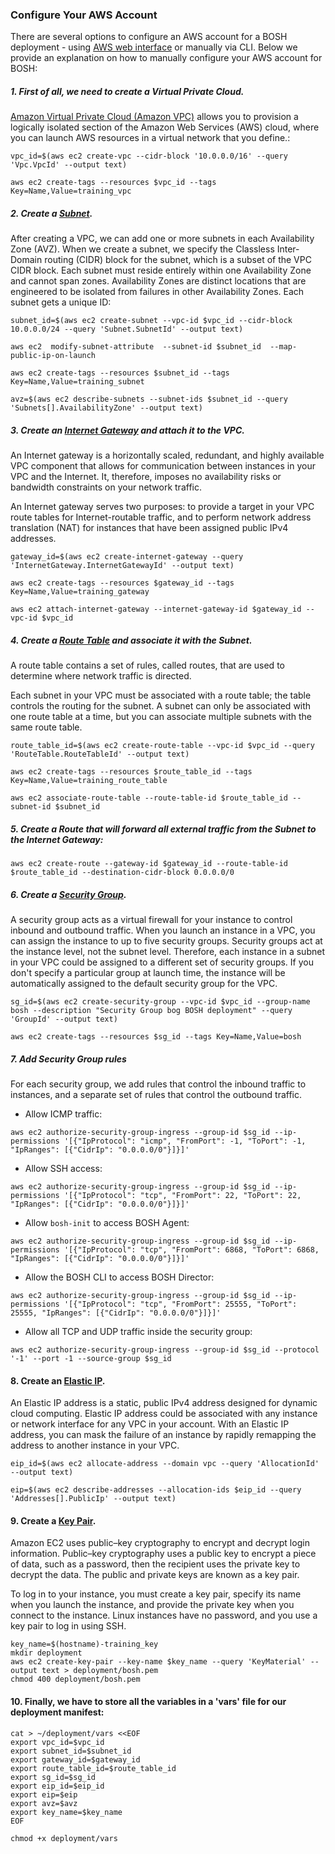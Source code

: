 ### Configure Your AWS Account

There are several options to configure an AWS account for a BOSH deployment - using [AWS web interface](https://bosh.io/docs/init-aws.html) or manually via CLI. Below we provide an explanation on how to manually configure your AWS account for BOSH:

##### 1. First of all, we need to create a Virtual Private Cloud. 

[Amazon Virtual Private Cloud (Amazon VPC)](https://aws.amazon.com/vpc/) allows you to provision a logically isolated section of the Amazon Web Services (AWS) cloud, where you can launch AWS resources in a virtual network that you define.:

```exec
vpc_id=$(aws ec2 create-vpc --cidr-block '10.0.0.0/16' --query 'Vpc.VpcId' --output text)
  
aws ec2 create-tags --resources $vpc_id --tags Key=Name,Value=training_vpc
```

##### 2. Create a [Subnet](http://docs.aws.amazon.com/AmazonVPC/latest/UserGuide/VPC_Subnets.html). 

After creating a VPC, we can add one or more subnets in each Availability Zone (AVZ). When we create a subnet, we specify the Classless Inter-Domain routing (CIDR) block for the subnet, which is a subset of the VPC CIDR block. Each subnet must reside entirely within one Availability Zone and cannot span zones. Availability Zones are distinct locations that are engineered to be isolated from failures in other Availability Zones. Each subnet gets a unique ID:

```exec
subnet_id=$(aws ec2 create-subnet --vpc-id $vpc_id --cidr-block 10.0.0.0/24 --query 'Subnet.SubnetId' --output text)

aws ec2  modify-subnet-attribute  --subnet-id $subnet_id  --map-public-ip-on-launch
  
aws ec2 create-tags --resources $subnet_id --tags Key=Name,Value=training_subnet
  
avz=$(aws ec2 describe-subnets --subnet-ids $subnet_id --query 'Subnets[].AvailabilityZone' --output text)
```

##### 3. Create an [Internet Gateway](http://docs.aws.amazon.com/AmazonVPC/latest/UserGuide/VPC_Internet_Gateway.html) and attach it to the VPC.

An Internet gateway is a horizontally scaled, redundant, and highly available VPC component that allows for communication between instances in your VPC and the Internet. It, therefore, imposes no availability risks or bandwidth constraints on your network traffic.

An Internet gateway serves two purposes: to provide a target in your VPC route tables for Internet-routable traffic, and to perform network address translation (NAT) for instances that have been assigned public IPv4 addresses.

```exec
gateway_id=$(aws ec2 create-internet-gateway --query 'InternetGateway.InternetGatewayId' --output text)
  
aws ec2 create-tags --resources $gateway_id --tags Key=Name,Value=training_gateway
  
aws ec2 attach-internet-gateway --internet-gateway-id $gateway_id --vpc-id $vpc_id
```

##### 4. Create a [Route Table](http://docs.aws.amazon.com/AmazonVPC/latest/UserGuide/VPC_Route_Tables.html) and associate it with the Subnet.

A route table contains a set of rules, called routes, that are used to determine where network traffic is directed.

Each subnet in your VPC must be associated with a route table; the table controls the routing for the subnet. A subnet can only be associated with one route table at a time, but you can associate multiple subnets with the same route table.

```exec
route_table_id=$(aws ec2 create-route-table --vpc-id $vpc_id --query 'RouteTable.RouteTableId' --output text)
  
aws ec2 create-tags --resources $route_table_id --tags Key=Name,Value=training_route_table
  
aws ec2 associate-route-table --route-table-id $route_table_id --subnet-id $subnet_id
```

##### 5. Create a Route that will forward all external traffic from the Subnet to the Internet Gateway:
```exec
aws ec2 create-route --gateway-id $gateway_id --route-table-id $route_table_id --destination-cidr-block 0.0.0.0/0
```

##### 6. Create a [Security Group](http://docs.aws.amazon.com/AmazonVPC/latest/UserGuide/VPC_SecurityGroups.html). 

A security group acts as a virtual firewall for your instance to control inbound and outbound traffic. When you launch an instance in a VPC, you can assign the instance to up to five security groups. Security groups act at the instance level, not the subnet level. Therefore, each instance in a subnet in your VPC could be assigned to a different set of security groups. If you don't specify a particular group at launch time, the instance will be automatically assigned to the default security group for the VPC.

```exec
sg_id=$(aws ec2 create-security-group --vpc-id $vpc_id --group-name bosh --description "Security Group bog BOSH deployment" --query 'GroupId' --output text)
  
aws ec2 create-tags --resources $sg_id --tags Key=Name,Value=bosh
```

##### 7. Add Security Group rules

For each security group, we add rules that control the inbound traffic to instances, and a separate set of rules that control the outbound traffic. 

 * Allow ICMP traffic:
```exec
aws ec2 authorize-security-group-ingress --group-id $sg_id --ip-permissions '[{"IpProtocol": "icmp", "FromPort": -1, "ToPort": -1, "IpRanges": [{"CidrIp": "0.0.0.0/0"}]}]'
```

 * Allow SSH access:
```exec
aws ec2 authorize-security-group-ingress --group-id $sg_id --ip-permissions '[{"IpProtocol": "tcp", "FromPort": 22, "ToPort": 22, "IpRanges": [{"CidrIp": "0.0.0.0/0"}]}]'
```

 * Allow `bosh-init` to access BOSH Agent:
```exec
aws ec2 authorize-security-group-ingress --group-id $sg_id --ip-permissions '[{"IpProtocol": "tcp", "FromPort": 6868, "ToPort": 6868, "IpRanges": [{"CidrIp": "0.0.0.0/0"}]}]'
```

 * Allow the BOSH CLI to access BOSH Director:
```exec
aws ec2 authorize-security-group-ingress --group-id $sg_id --ip-permissions '[{"IpProtocol": "tcp", "FromPort": 25555, "ToPort": 25555, "IpRanges": [{"CidrIp": "0.0.0.0/0"}]}]'
```

 * Allow all TCP and UDP traffic inside the security group:
```exec
aws ec2 authorize-security-group-ingress --group-id $sg_id --protocol '-1' --port -1 --source-group $sg_id
 ```

#### 8. Create an [Elastic IP](http://docs.aws.amazon.com/AWSEC2/latest/UserGuide/elastic-ip-addresses-eip.html).

An Elastic IP address is a static, public IPv4 address designed for dynamic cloud computing. Elastic IP address could be associated with any instance or network interface for any VPC in your account. With an Elastic IP address, you can mask the failure of an instance by rapidly remapping the address to another instance in your VPC.

```exec
eip_id=$(aws ec2 allocate-address --domain vpc --query 'AllocationId' --output text)
  
eip=$(aws ec2 describe-addresses --allocation-ids $eip_id --query 'Addresses[].PublicIp' --output text)
```

#### 9. Create a [Key Pair](http://docs.aws.amazon.com/AWSEC2/latest/UserGuide/ec2-key-pairs.html). 

Amazon EC2 uses public–key cryptography to encrypt and decrypt login information. Public–key cryptography uses a public key to encrypt a piece of data, such as a password, then the recipient uses the private key to decrypt the data. The public and private keys are known as a key pair.

To log in to your instance, you must create a key pair, specify its name when you launch the instance, and provide the private key when you connect to the instance. Linux instances have no password, and you use a key pair to log in using SSH. 

```exec
key_name=$(hostname)-training_key
mkdir deployment
aws ec2 create-key-pair --key-name $key_name --query 'KeyMaterial' --output text > deployment/bosh.pem
chmod 400 deployment/bosh.pem
```
#### 10. Finally, we have to store all the variables in a 'vars' file for our deployment manifest:

```exec
cat > ~/deployment/vars <<EOF
export vpc_id=$vpc_id
export subnet_id=$subnet_id
export gateway_id=$gateway_id
export route_table_id=$route_table_id
export sg_id=$sg_id
export eip_id=$eip_id
export eip=$eip
export avz=$avz
export key_name=$key_name
EOF

chmod +x deployment/vars
```


